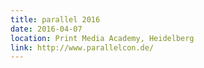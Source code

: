 ```yaml
---
title: parallel 2016
date: 2016-04-07
location: Print Media Academy, Heidelberg
link: http://www.parallelcon.de/
---
```

